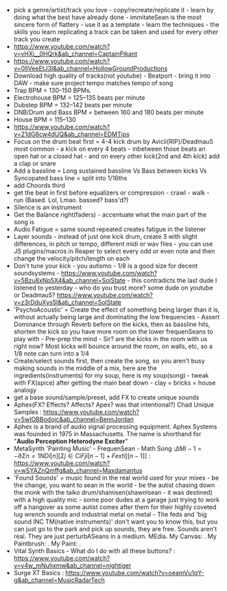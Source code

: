 - pick a genre/artist/track you love - copy/recreate/replicate it - learn by doing what the best have already done - immitateSean is the most sincere form of flattery - use it as a template - learn the techniques - the skills you learn replicating a track can be taken and used for every other track you create
- https://www.youtube.com/watch?v=vHXi__0HQrk&ab_channel=CaptainPikant
- https://www.youtube.com/watch?v=0lIVeeEtJ3I&ab_channel=HollowGroundProductions
- Download high quality of tracks(not youtube) - Beatport - bring it into DAW - make sure project tempo matches tempo of song
- Trap BPM = 130-150 BPMs.
- Electrohouse BPM = 125–135 beats per minute
- Dubstep BPM = 132–142 beats per minute
- DNB/Drum and Bass BPM = between 160 and 180 beats per minute
- House BPM = 115–130
- https://www.youtube.com/watch?v=21dG8cw4dUQ&ab_channel=EDMTips
- Focus on the drum beat first = 4-4 kick drum by Avicii(RIP)/Deadmau5 most common - a kick on every 4 beats - inbetween those beats an open hat or a closed hat - and on every other kick(2nd and 4th kick) add a clap or snare
- Add a bassline = Long sustained bassline Vs Bass between kicks Vs Syncopated bass line = split into 1/16ths
- add Choords third
- get the beat in first before equalizers or compression - crawl - walk - run (Based. Lol, Lmao. bassed? bass'd?)
- Silence is an instrument 
- Get the Balance right(faders) - accentuate what the main part of the song is
- Audio Fatigue = same sound repeated creates fatigue in the listener
- Layer sounds - instead of just one kick drum, create 3 with slight differences, in pitch or tempo, different midi or wav files - you can use JS plugins/macros in Reaper to select every odd or even note and then change the velocity/pitch/length on each 
- Don't tune your kick - you autismo - 1/8 is a good size for decent soundsystems - https://www.youtube.com/watch?v=5Bzu8xNp5X4&ab_channel=SolState - this contradicts the last dude I listened to yesterday - who do you trust more? some dude on youtube or Deadmau5? https://www.youtube.com/watch?v=z3rDduXys5I&ab_channel=SolState
- 'PsychoAcoustic' = Create the effect of something being larger than it is, without actually being large and dominating the low frequencies - Assert Dominance through Reverb before on the kicks, then as bassline hits, shorten the kick so you have more room on the lower frequenSeans to play with - Pre-prep the mind - Sir? are the kicks in the room with us right now? Most kicks will bounce around the room, on walls, etc, so a 1/8 note can turn into a 1/4
- Create/select sounds first, then create the song, so you aren't busy making sounds in the middle of a mix, here are the ingredients(instruments) for my soup, here is my soup(song) - tweak with FX(spice) after getting the main beat down - clay = bricks = house analogy
- get a base sound/sample/preset, add FX to create unique sounds 
- Aphex(FX? Effects? Affects? Apex? was that intentional?) Chad Unique Samples : https://www.youtube.com/watch?v=5wIOBBodoic&ab_channel=BennJordan
- Aphex is a brand of audio signal processing equipment. Aphex Systems was founded in 1975 in Massachusetts. The name is shorthand for "**Audio Perception Heterodyne Exciter**"
- MetaSynth 'Painting Music' - FrequenSean - Math Song :$ΔMi−1 = −∂Σn=1NDi[n][Σj∈C{i}Fji[n − 1] + Fexti[[n−1]]$ : https://www.youtube.com/watch?v=wSYAZnQmffg&ab_channel=Maxdamantus
- 'Found Sounds' = music found in the real world used for your mixes - be the change, you want to sean in the world - be the autist chasing down the monk with the taiko drum/shamisen(shawnIsean - it was destined) with a high quality mic - some poor dudes at a garage just trying to work off a hangover as some autist comes after them for their highly coveted lug wrench sounds and industrial metal on metal - The feds and 'big sound INC TM(native instruments)' don't want you to know this, but you can just go to the park and pick up sounds, they are free. Sounds aren't real. They are just perturbASeans in a medium. MEdia. My Canvas: . My Paintbrush: . My Paint: .
- Vital Synth Basics - What do I do with all these buttons? : https://www.youtube.com/watch?v=y4w_mNuhxmw&ab_channel=nightiger
- Surge XT Basics : https://www.youtube.com/watch?v=oeamVu1qY-g&ab_channel=MusicRadarTech